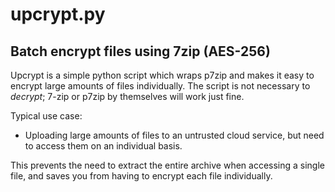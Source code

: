 upcrypt.py
==============

Batch encrypt files using 7zip (AES-256)
--------------

Upcrypt is a simple python script which wraps p7zip and makes it easy to encrypt large amounts of files individually.  The script is not necessary to *decrypt*; 7-zip or p7zip by themselves will work just fine.

Typical use case:

- Uploading large amounts of files to an untrusted cloud service, but need to access them on an individual basis.

This prevents the need to extract the entire archive when accessing a single file, and saves you from having to encrypt each file individually.
